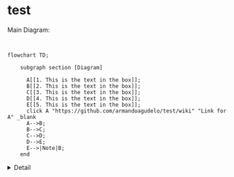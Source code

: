 # test
Main Diagram:

```mermaid


flowchart TD;

    subgraph section [Diagram]

      A[[1. This is the text in the box]];
      B[[2. This is the text in the box]];
      C[[3. This is the text in the box]];
      D[[4. This is the text in the box]];
      E[[5. This is the text in the box]];
      click A "https://github.com/armandoagudelo/test/wiki" "Link for A" _blank
      A-->B;
      B-->C;
      C-->D;
      D-->E;
      E-->|Note|B;
    end
```


<details><summary>Detail</summary>

#### Another section
<p>
Integer iaculis cursus lacus, commodo cursus lorem imperdiet eu. Quisque a dolor vestibulum, dapibus erat vitae, lacinia elit. Nam aliquam ipsum nec lacus condimentum porta. Maecenas scelerisque suscipit libero, eget sollicitudin dui eleifend sed. Suspendisse sagittis ipsum vel risus ullamcorper, non pharetra nisl fermentum. Pellentesque habitant morbi tristique senectus et netus et malesuada fames ac turpis egestas. Nulla vehicula augue vel eros malesuada, eu accumsan erat imperdiet. 
</p>
</details>

